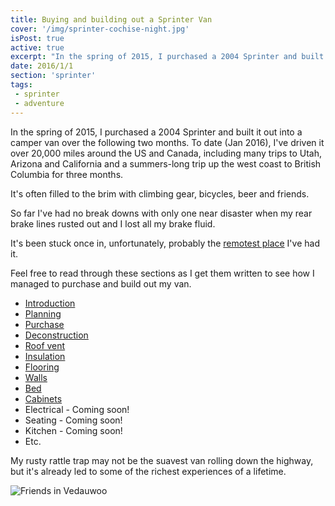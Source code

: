 ```yaml
---
title: Buying and building out a Sprinter Van
cover: '/img/sprinter-cochise-night.jpg'
isPost: true
active: true
excerpt: "In the spring of 2015, I purchased a 2004 Sprinter and built it out into a camper van over the following two months. To date (Jan 2016), I've driven it over 20,000 miles around the US and Canada, including many trips to Utah, Arizona and California and a summers-long trip up the west coast to British Columbia for three months. My rusty rattle trap may not be the suavest van rolling down the highway, but it's already led to some of the richest experiences of a lifetime."
date: 2016/1/1
section: 'sprinter'
tags:
 - sprinter
 - adventure
---
```


In the spring of 2015, I purchased a 2004 Sprinter and built it out into a camper van over the following two months. To date (Jan 2016), I've driven it over 20,000 miles around the US and Canada, including many trips to Utah, Arizona and California and a summers-long trip up the west coast to British Columbia for three months.

It's often filled to the brim with climbing gear, bicycles, beer and friends.

So far I've had no break downs with only one near disaster when my rear brake lines rusted out and I lost all my brake fluid.

It's been stuck once in, unfortunately, probably the [remotest place](https://www.google.com/maps/place/Unnamed+Rd,+Powell+River,+BC+V8A,+Canada/@50.1753944,-124.2286814,17z/data=!3m1!4b1!4m2!3m1!1s0x548788c55e98315b:0xa3938f36131619e!5m1!1e4) I've had it.

Feel free to read through these sections as I get them written to see how I managed to purchase and build out my van.

- [Introduction](/2016/01/05/introduction/)
- [Planning](/2016/01/06/planning/)
- [Purchase](/2016/01/24/sprinter-purchase/)
- [Deconstruction](/2016/01/25/deconstruction/)
- [Roof vent](/2016/01/26/roof-vent/)
- [Insulation](/2016/01/28/insulation/)
- [Flooring](/2016/02/01/flooring/)
- [Walls](/2016/02/05/walls/)
- [Bed](/2016/02/09/bed/)
- [Cabinets](/2016/02/19/cabinets/)
- Electrical - Coming soon!
- Seating - Coming soon!
- Kitchen - Coming soon!
- Etc.

My rusty rattle trap may not be the suavest van rolling down the highway, but it's already led to some of the richest experiences of a lifetime.

![Friends in Vedauwoo](/img/sprinter-friends.jpg)
